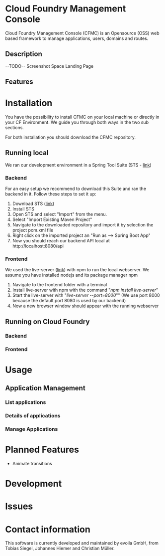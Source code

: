 # Cloud Foundry Management Console
Cloud Foundry Management Console (CFMC) is an Opensource (OSS) web based framework to manage applications, users, domains and routes.

## Description

--TODO-- Screenshot Space Landing Page

## Features

# Installation

You have the possibility to install CFMC on your local machine or directly in your CF Environment. We guide you through both ways in the two sub sections.

For both installation you should download the CFMC repository.

## Running local

We ran our development environment in a Spring Tool Suite (STS -  [link](https://spring.io/tools/sts "Spring Tool Suite Website"))



### Backend

For an easy setup we recommend to download this Suite and ran the backend in it. Follow these steps to set it up:

1. Download STS ([link](https://spring.io/tools/sts "Spring Tool Suite Website"))
2. Install STS
3. Open STS and select "Import" from the menu.
4. Select "Import Existing Maven Project"
5. Navigate to the downloaded repository and import it by selection the project pom.xml file
6. Right click on the imported project an "Run as --> Spring Boot App"
7. Now you should reach our backend API local at http://localhost:8080/api

### Frontend

We used the live-server ([link](https://github.com/tapio/live-server )) with npm to run the local webserver. We assume you have installed nodejs and its package manager npm

1. Navigate to the frontend folder with a terminal
2. Install live-server with npm with the command "*npm install live-server*"
3. Start the live-server with "*live-server --port=8000*"" (We use port 8000 because the default port 8080 is used by our backend)
4. Now a new browser window should appear with the running webserver

## Running on Cloud Foundry

### Backend

### Frontend

# Usage

## Application Management

### List applications

### Details of applications

### Manage Applications

# Planned Features

* Animate transitions

# Development



# Issues

# Contact information
This software is currently developed and maintained by evoila GmbH, from Tobias Siegel, Johannes Hiemer and Christian Müller.

